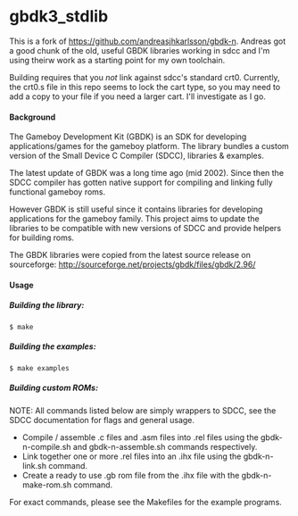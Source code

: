 # gbdk3_stdlib

This is a fork of https://github.com/andreasjhkarlsson/gbdk-n. Andreas got a good chunk of the old, useful GBDK libraries working in sdcc and I'm using theirw work as a starting point for my own toolchain.

Building requires that you _not_ link against sdcc's standard crt0. Currently, the crt0.s file in this repo seems to lock the cart type, so you may need to add a copy to your file if you need a larger cart.  I'll investigate as I go.



#### Background

The Gameboy Development Kit (GBDK) is an SDK for developing applications/games for the gameboy platform. The library bundles a custom version of the Small Device C Compiler (SDCC), libraries & examples.

The latest update of GBDK was a long time ago (mid 2002). Since then the SDCC compiler has gotten native support for compiling and linking fully functional gameboy roms. 

However GBDK is still useful since it contains libraries for developing applications for the gameboy family. This project aims to update the libraries to be compatible with new versions of SDCC and provide helpers for building roms.

The GBDK libraries were copied from the latest source release on sourceforge: http://sourceforge.net/projects/gbdk/files/gbdk/2.96/

#### Usage

##### Building the library:
`$ make`

##### Building the examples:
`$ make examples`

##### Building custom ROMs:
NOTE: All commands listed below are simply wrappers to SDCC, see the SDCC documentation for flags and general usage.

* Compile / assemble .c files and .asm files into .rel files using the gbdk-n-compile.sh and gbdk-n-assemble.sh commands respectively.
* Link together one or more .rel files into an .ihx file using the gbdk-n-link.sh command.
* Create a ready to use .gb rom file from the .ihx file with the gbdk-n-make-rom.sh command.

For exact commands, please see the Makefiles for the example programs.
